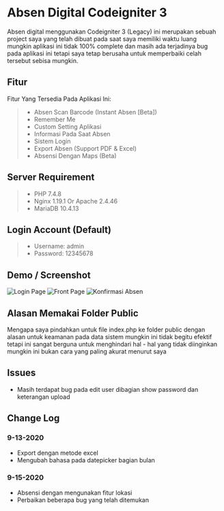 # Absen Digital Codeigniter 3
 
Absen digital menggunakan Codeigniter 3 (Legacy) ini merupakan sebuah project saya yang telah dibuat pada saat saya memiliki waktu luang mungkin aplikasi ini tidak 100% complete dan masih ada
terjadinya bug pada aplikasi ini tetapi saya tetap berusaha untuk memperbaiki celah tersebut sebisa mungkin.

## Fitur

Fitur Yang Tersedia Pada Aplikasi Ini:
> - Absen Scan Barcode (Instant Absen [Beta])
> - Remember Me
> - Custom Setting Aplikasi
> - Informasi Pada Saat Absen
> - Sistem Login
> - Export Absen (Support PDF & Excel)
> - Absensi Dengan Maps (Beta)

## Server Requirement

> - PHP 7.4.8
> - Nginx 1.19.1 Or Apache 2.4.46
> - MariaDB 10.4.13

## Login Account (Default)

> - Username: admin
> - Password: 12345678

## Demo / Screenshot
![Login Page](https://github.com/sandyh90/Codeigniter3-absen-digital/blob/master/images-demo/Screenshot_2020-09-12%20Login%20Absensi(1).png)
![Front Page](https://github.com/sandyh90/Codeigniter3-absen-digital/blob/master/images-demo/Screenshot_2020-09-12%20Absensi%20Online.png)
![Konfirmasi Absen](https://github.com/sandyh90/Codeigniter3-absen-digital/blob/master/images-demo/Screenshot_2020-09-12%20Confirm%20Instant%20Absen.png)

## Alasan Memakai Folder Public

Mengapa saya pindahkan untuk file index.php ke folder public dengan alasan untuk keamanan pada data sistem mungkin ini tidak begitu efektif tetapi ini sangat berguna untuk menghindari hal - hal yang tidak diinginkan mungkin
ini bukan cara yang paling akurat menurut saya 

## Issues
- Masih terdapat bug pada edit user dibagian show password
dan keterangan upload

## Change Log
### 9-13-2020
- Export dengan metode excel
- Mengubah bahasa pada datepicker bagian bulan

### 9-15-2020
- Absensi dengan mengunakan fitur lokasi
- Perbaikan beberapa bug yang telah ditemukan
